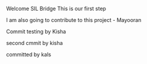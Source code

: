 Welcome SIL Bridge This is our first step



I am also going to contribute to this project - Mayooran

Commit testing by Kisha

second cmmit by kisha

committed by kals
